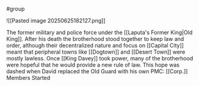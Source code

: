 #group

![[Pasted image 20250625182127.png]]

The former military and police force under the [[Laputa's Former King|Old King]]. After his death the brotherhood stood together to keep law and order, although their decentralized nature and focus on [[Capital City]] meant that peripheral towns like [[Dogtown]] and [[Desert Town]] were mostly lawless. Once [[King Davey]] took power, many of the brotherhood were hopeful that he would provide a new rule of law. This hope was dashed when David replaced the Old Guard with his own PMC: [[Corp.]] Members Started